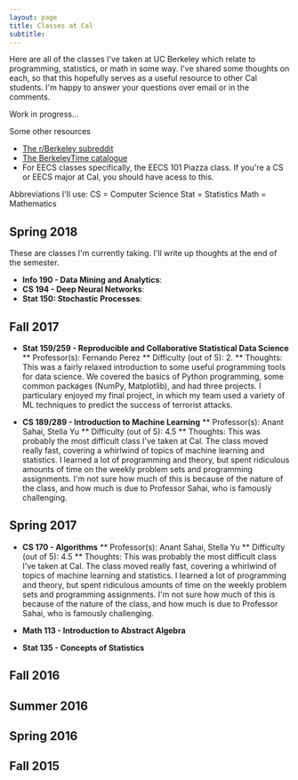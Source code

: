 ```yaml
---
layout: page
title: Classes at Cal
subtitle: 
---
```


Here are all of the classes I've taken at UC Berkeley which relate to programming, statistics, or math in some way. I've shared some thoughts on each, so that this hopefully serves as a useful resource to other Cal students. I'm happy to answer your questions over email or in the comments. 

Work in progress...

Some other resources 
* [The r/Berkeley subreddit](https://www.reddit.com/r/berkeley/)
* [The BerkeleyTime catalogue](http://www.berkeleytime.com/catalog/)
* For EECS classes specifically, the EECS 101 Piazza class. If you're a CS or EECS major at Cal, you should have acess to this. 

Abbreviations I'll use: 
CS = Computer Science 
Stat = Statistics 
Math = Mathematics

## Spring 2018

These are classes I'm currently taking. I'll write up thoughts at the end of the semester. 

* **Info 190 - Data Mining and Analytics**: 
* **CS 194 - Deep Neural Networks**: 
* **Stat 150: Stochastic Processes**: 


## Fall 2017

* **Stat 159/259 - Reproducible and Collaborative Statistical Data Science**
** Professor(s): Fernando Perez
** Difficulty (out of 5): 2. 
** Thoughts: This was a fairly relaxed introduction to some useful programming tools for data science. We covered the basics of Python programming, some common packages (NumPy, Matplotlib), and had three projects. I particulary enjoyed my final project, in which my team used a variety of ML techniques to predict the success of terrorist attacks. 

* **CS 189/289 - Introduction to Machine Learning**
** Professor(s): Anant Sahai, Stella Yu
** Difficulty (out of 5): 4.5
** Thoughts: This was probably the most difficult class I've taken at Cal. The class moved really fast, covering a whirlwind of topics of machine learning and statistics. I learned a lot of programming and theory, but spent ridiculous amounts of time on the weekly problem sets and programming assignments. I'm not sure how much of this is because of the nature of the class, and how much is due to Professor Sahai, who is famously challenging. 

## Spring 2017

* **CS 170 - Algorithms**
** Professor(s): Anant Sahai, Stella Yu
** Difficulty (out of 5): 4.5
** Thoughts: This was probably the most difficult class I've taken at Cal. The class moved really fast, covering a whirlwind of topics of machine learning and statistics. I learned a lot of programming and theory, but spent ridiculous amounts of time on the weekly problem sets and programming assignments. I'm not sure how much of this is because of the nature of the class, and how much is due to Professor Sahai, who is famously challenging. 

* **Math 113 - Introduction to Abstract Algebra**

* **Stat 135 - Concepts of Statistics** 

## Fall 2016

## Summer 2016 

## Spring 2016 

## Fall 2015 


